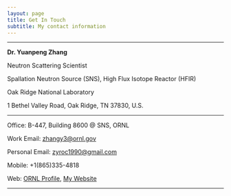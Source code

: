 ```yaml
---
layout: page
title: Get In Touch
subtitle: My contact information
---
```


---

**Dr. Yuanpeng Zhang**

Neutron Scattering Scientist

Spallation Neutron Source (SNS), High Flux Isotope Reactor (HFIR)

Oak Ridge National Laboratory

1 Bethel Valley Road, Oak Ridge, TN 37830, U.S.

---

Office: B-447, Building 8600 @ SNS, ORNL

Work Email: <a href="mailto: zhangy3@ornl.gov" target="_blank">zhangy3@ornl.gov</a>

Personal Email: <a href="mailto: zyroc1990@gmail.com" target="_blank">zyroc1990@gmail.com</a>

Mobile: +1(865)335-4818

Web: <a href="https://www.ornl.gov/staff-profile/yuanpeng-zhang" target="_blank">ORNL Profile</a>, <a href="https://me.iris-home.net" target="_blank">My Website</a>

---
